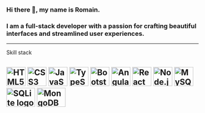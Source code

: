 ### Hi there 👋, my name is Romain.
### I am a full-stack developer with a passion for crafting beautiful interfaces and streamlined user experiences. 

--- 
Skill stack

<img src="https://cdn.worldvectorlogo.com/logos/html5.svg" alt="HTML5 logo" width="50" height="50"/> <img src="https://cdn.worldvectorlogo.com/logos/css3.svg" alt="CSS3 logo" width="50" height="50"/> <img src="https://cdn.worldvectorlogo.com/logos/logo-javascript.svg" alt="JavaScript logo" width="50" height="50"/> <img src="https://cdn.worldvectorlogo.com/logos/typescript.svg" alt="TypeScript logo" width="50" height="50"/> <img src="https://cdn.worldvectorlogo.com/logos/bootstrap-4.svg" alt="Bootstrap logo" width="50" height="50"/> <img src="https://cdn.worldvectorlogo.com/logos/angular-icon-1.svg" alt="Angular logo" width="50" height="50"/> <img src="https://cdn.worldvectorlogo.com/logos/react-2.svg" alt="React logo" width="50" height="50"/> <img src="https://cdn.worldvectorlogo.com/logos/nodejs-1.svg" alt="Node.js logo" width="50" height="50"/> <img src="https://cdn.worldvectorlogo.com/logos/mysql-6.svg" alt="MySQL logo" width="50" height="50"/> <img src="https://cdn.worldvectorlogo.com/logos/sqlite.svg" alt="SQLite logo" width="75" height="50"/> <img src="https://cdn.worldvectorlogo.com/logos/mongodb.svg" alt="MongoDB logo" width="75" height="50"/> 
---


<!--
**romdelav/romdelav** is a ✨ _special_ ✨ repository because its `README.md` (this file) appears on your GitHub profile.

Here are some ideas to get you started:

- 🔭 I’m currently working on ...
- 🌱 I’m currently learning ...
- 👯 I’m looking to collaborate on ...
- 🤔 I’m looking for help with ...
- 💬 Ask me about ...
- 📫 How to reach me: ...
- 😄 Pronouns: ...
- ⚡ Fun fact: ...
-->
